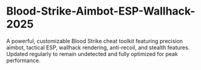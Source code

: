 # Blood-Strike-Aimbot-ESP-Wallhack-2025
A powerful, customizable Blood Strike cheat toolkit featuring precision aimbot, tactical ESP, wallhack rendering, anti-recoil, and stealth features. Updated regularly to remain undetected and fully optimized for peak performance.
